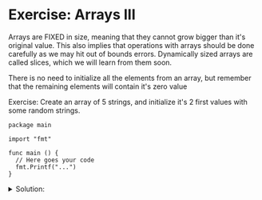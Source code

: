# Exercise: Arrays III

Arrays are FIXED in size, meaning that they cannot grow bigger than it's original value. This also implies that operations with arrays should be done carefully as we may hit out of bounds errors. Dynamically sized arrays are called slices, which we will learn from them soon.

There is no need to initialize all the elements from an array, but remember that the remaining elements will contain it's zero value

Exercise: Create an array of 5 strings, and initialize it's 2 first values with some random strings.

```golang
package main

import "fmt"

func main () {
  // Here goes your code
  fmt.Printf("...")
}
```

<details>
<summary> Solution: </summary>

```golang
package main

import "fmt"

func main () {
  var arr = [5]string{"thomas","phillip"}

  // Print the array
  for i := 0; i < len(arr); i++ {
    fmt.Printf("Element number %d: %v \n", i, arr[i])
  }
}
```

</details>

